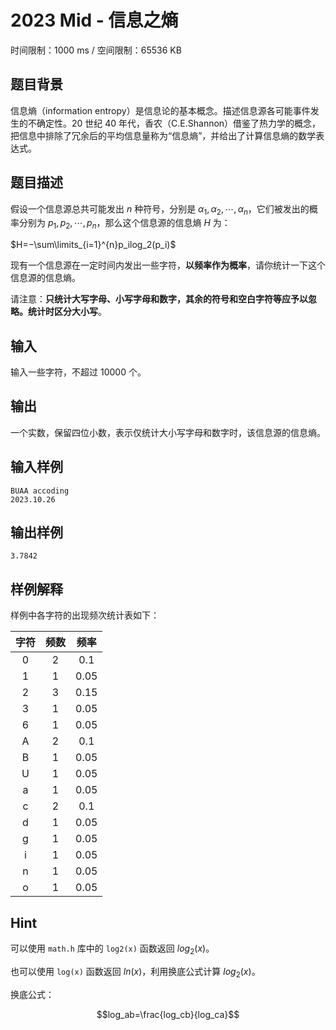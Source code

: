 # 2023 Mid - 信息之熵

时间限制：1000 ms / 空间限制：65536 KB

## 题目背景

信息熵（information entropy）是信息论的基本概念。描述信息源各可能事件发生的不确定性。20 世纪 40 年代，香农（C.E.Shannon）借鉴了热力学的概念，把信息中排除了冗余后的平均信息量称为“信息熵”，并给出了计算信息熵的数学表达式。

## 题目描述

假设一个信息源总共可能发出 $n$ 种符号，分别是 $α_1,α_2,⋯,α_n$，它们被发出的概率分别为 $p_1,p_2,⋯,p_n$，那么这个信息源的信息熵 $H$ 为：

$H=−\sum\limits_{i=1}^{n}p_ilog_2(p_i)$

现有一个信息源在一定时间内发出一些字符，**以频率作为概率**，请你统计一下这个信息源的信息熵。

请注意：**只统计大写字母、小写字母和数字，其余的符号和空白字符等应予以忽略。统计时区分大小写**。

## 输入

输入一些字符，不超过 $10000$ 个。

## 输出

一个实数，保留四位小数，表示仅统计大小写字母和数字时，该信息源的信息熵。

## 输入样例

    BUAA accoding
    2023.10.26

## 输出样例

    3.7842

## 样例解释

样例中各字符的出现频次统计表如下：

| 字符 | 频数 | 频率 |
| :-: | :-: | :-: |
| 0 | 2 | 0.1 |
| 1 | 1 | 0.05 |
| 2 | 3 | 0.15 |
| 3 | 1 | 0.05 |
| 6 | 1 | 0.05 |
| A | 2 | 0.1 |
| B | 1 | 0.05 |
| U | 1 | 0.05 |
| a | 1 | 0.05 |
| c | 2 | 0.1 |
| d | 1 | 0.05 |
| g | 1 | 0.05 |
| i | 1 | 0.05 |
| n | 1 | 0.05 |
| o | 1 | 0.05 |

## Hint

可以使用 `math.h` 库中的 `log2(x)` 函数返回 $log_2(x)$。

也可以使用 `log(x)` 函数返回 $ln⁡(x)$，利用换底公式计算 $log_2(x)$。

换底公式：

$$log_ab=\frac{log_cb}{log_ca}$$
